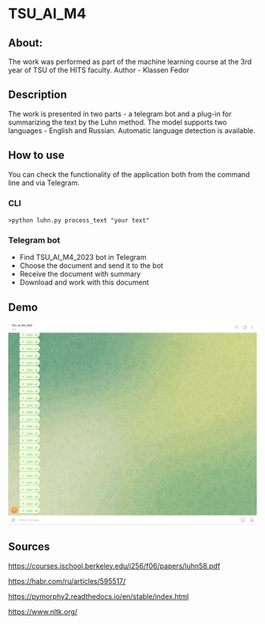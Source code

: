 # TSU_AI_M4

## About:
The work was performed as part of the machine learning course at the 3rd year of TSU of the HITS faculty. Author - Klassen Fedor

## Description
The work is presented in two parts - a telegram bot and a plug-in for summarizing the text by the Luhn method.
The model supports two languages - English and Russian. Automatic language detection is available.

## How to use
You can check the functionality of the application both from the command line and via Telegram.

### CLI
```
>python luhn.py process_text "your text"
```

### Telegram bot
 - Find TSU_AI_M4_2023 bot in Telegram
 - Choose the document and send it to the bot
 - Receive the document with summary
 - Download and work with this document

## Demo
![screen-gif](./gif.gif)

## Sources
https://courses.ischool.berkeley.edu/i256/f06/papers/luhn58.pdf

https://habr.com/ru/articles/595517/

https://pymorphy2.readthedocs.io/en/stable/index.html

https://www.nltk.org/
